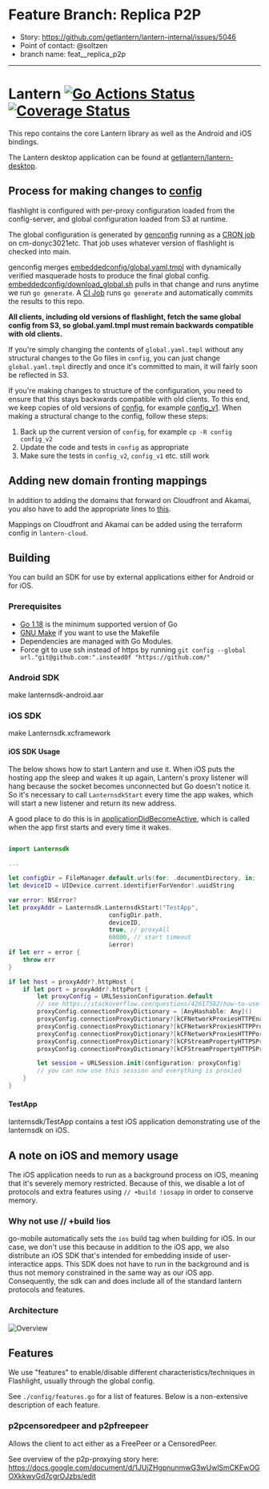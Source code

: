 # Feature Branch: Replica P2P

- Story: https://github.com/getlantern/lantern-internal/issues/5046
- Point of contact: @soltzen
- branch name: feat__replica_p2p

---

# Lantern [![Go Actions Status](https://github.com/getlantern/flashlight/actions/workflows/go.yml/badge.svg)](https://github.com/getlantern/flashlight/actions) [![Coverage Status](https://coveralls.io/repos/github/getlantern/flashlight/badge.svg?t=C4SaZX)](https://coveralls.io/github/getlantern/flashlight)

This repo contains the core Lantern library as well as the Android and iOS bindings.

The Lantern desktop application can be found at [getlantern/lantern-desktop](lantern-desktop).

## Process for making changes to [config](config)
flashlight is configured with per-proxy configuration loaded from the config-server, and global configuration loaded from S3 at runtime.

The global configuration is generated by [genconfig](genconfig) running as a [CRON job](https://github.com/getlantern/lantern-infrastructure/tree/main/salt/update_masquerades) on cm-donyc3021etc. That job uses whatever version of flashlight is checked into main.

genconfig merges [embeddedconfig/global.yaml.tmpl](embeddedconfig/global.yaml.tmpl) with dynamically verified masquerade hosts to produce the final global config. [embeddedconfig/download_global.sh](embeddedconfig/download_global.sh) pulls in that change and runs anytime we run `go generate`. A [CI Job](https://github.com/getlantern/flashlight/blob/main/.github/workflows/globalconfig.yml) runs `go generate` and automatically commits the results to this repo.

**All clients, including old versions of flashlight, fetch the same global config from S3, so global.yaml.tmpl must remain backwards compatible with old clients.**

If you're simply changing the contents of `global.yaml.tmpl` without any structural changes to the Go files in `config`, you can just change `global.yaml.tmpl` directly and once it's committed to main, it will fairly soon be reflected in S3.

If you're making changes to structure of the configuration, you need to ensure that this stays backwards compatible with old clients. To this end, we keep copies of old versions of [config](config), for example [config_v1](config_v1). When making a structural change to the config, follow these steps:

1. Back up the current version of `config`, for example `cp -R config config_v2`
2. Update the code and tests in `config` as appropriate
3. Make sure the tests in `config_v2`, `config_v1` etc. still work

## Adding new domain fronting mappings

In addition to adding the domains that forward on Cloudfront and Akamai, you also have to add the appropriate lines to [this](https://github.com/getlantern/flashlight/blob/main/genconfig/provider_map.yaml).

Mappings on Cloudfront and Akamai can be added using the terraform config in `lantern-cloud`.

## Building
You can build an SDK for use by external applications either for Android or for iOS.

### Prerequisites

* [Go 1.18](https://golang.org/dl/) is the minimum supported version of Go
* [GNU Make](https://www.gnu.org/software/make/) if you want to use the Makefile
* Dependencies are managed with Go Modules.
* Force git to use ssh instead of https by running
  `git config --global url."git@github.com:".insteadOf "https://github.com/"`

### Android SDK
make lanternsdk-android.aar

### iOS SDK
make Lanternsdk.xcframework

#### iOS SDK Usage

The below shows how to start Lantern and use it. When iOS puts the hosting app the sleep and wakes it up again, Lantern's proxy listener
will hang because the socket becomes unconnected but Go doesn't notice it. So it's necessary to call `LanternsdkStart` every time the
app wakes, which will start a new listener and return its new address.

A good place to do this is in
[applicationDidBecomeActive](https://developer.apple.com/documentation/uikit/uiapplicationdelegate/1622956-applicationdidbecomeactive),
which is called when the app first starts and every time it wakes.

```swift

import Lanternsdk

...

let configDir = FileManager.default.urls(for: .documentDirectory, in: .userDomainMask)[0].appendingPathComponent(".lantern")
let deviceID = UIDevice.current.identifierForVendor!.uuidString

var error: NSError?
let proxyAddr = Lanternsdk.LanternsdkStart("TestApp",
                            configDir.path,
                            deviceID,
                            true, // proxyAll
                            60000, // start timeout
                            &error)
if let err = error {
    throw err
}

if let host = proxyAddr?.httpHost {
    if let port = proxyAddr?.httpPort {
        let proxyConfig = URLSessionConfiguration.default
        // see https://stackoverflow.com/questions/42617582/how-to-use-urlsession-with-proxy-in-swift-3#42731010
        proxyConfig.connectionProxyDictionary = [AnyHashable: Any]()
        proxyConfig.connectionProxyDictionary?[kCFNetworkProxiesHTTPEnable as String] = 1
        proxyConfig.connectionProxyDictionary?[kCFNetworkProxiesHTTPProxy as String] = host
        proxyConfig.connectionProxyDictionary?[kCFNetworkProxiesHTTPPort as String] = port
        proxyConfig.connectionProxyDictionary?[kCFStreamPropertyHTTPSProxyHost as String] = host
        proxyConfig.connectionProxyDictionary?[kCFStreamPropertyHTTPSProxyPort as String] = port

        let session = URLSession.init(configuration: proxyConfig)
        // you can now use this session and everything is proxied
    }
}

```


#### TestApp

lanternsdk/TestApp contains a test iOS application demonstrating use of the lanternsdk on iOS.

## A note on iOS and memory usage
The iOS application needs to run as a background process on iOS, meaning that it's severely memory restricted. Because of this, we disable a lot of protocols and extra features using `// +build !iosapp` in order to conserve memory.

### Why not use // +build !ios
go-mobile automatically sets the `ios` build tag when building for iOS. In our case, we don't use this because in addition to the iOS app, we also distribute an iOS SDK that's intended for embedding inside of user-interactice apps. This SDK does not have to run in the background and is thus not memory constrained in the same way as our iOS app. Consequently, the sdk can and does include all of the standard lantern protocols and features.

### Architecture

![Overview](https://user-images.githubusercontent.com/1143966/117667942-72c80a80-b173-11eb-8c0d-829f2ccd8cde.png)

## Features

We use "features" to enable/disable different characteristics/techniques in Flashlight, usually through the global config.

See `./config/features.go` for a list of features. Below is a non-extensive description of each feature.

### p2pcensoredpeer and p2pfreepeer

Allows the client to act either as a FreePeer or a CensoredPeer.

See overview of the p2p-proxying story here: https://docs.google.com/document/d/1JUjZHgpnunmwG3wUwlSmCKFwOGOXkkwyGd7cgrOJzbs/edit
